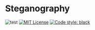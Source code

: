 # Steganography
![test](https://github.com/Samhuw8a/Steganography/actions/workflows/tests.yml/badge.svg) 
[![MIT License](https://img.shields.io/badge/License-MIT-green.svg)](https://choosealicense.com/licenses/mit/) <a href="https://github.com/psf/black"><img alt="Code style: black" src="https://img.shields.io/badge/code%20style-black-000000.svg"></a>
